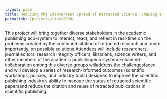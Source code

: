 ```yaml
---
layout: page
title: Reducing the Inadvertent Spread of Retracted Science: Shaping a Research and Implementation Agenda
permalink: /projects/risrs2020/
---
```


This project will bring together diverse stakeholders in the academic publishing eco-system to interact, react, and reflect in real-time on the problems created by the continued citation of retracted research and, more importantly, on possible solutions.Attendees will include researchers, journal editors, research integrity officers, librarians, science writers, and other members of the academic publishingeco-system.Enhanced collaboration among this diverse groups willaddress the challengesfaced and will develop a series of research-informed outcomes (scientific workshops, policies, and industry tools) designed to improve the scientific publishing industry’s ability to manage the status of retracted scientific papersand reduce the citation and reuse of retracted publications in scientific publishing.